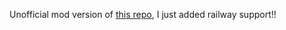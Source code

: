 Unofficial mod version of [this repo](https://www.github.com/arshsisodiya/helios-mirror), I just added railway support!!
